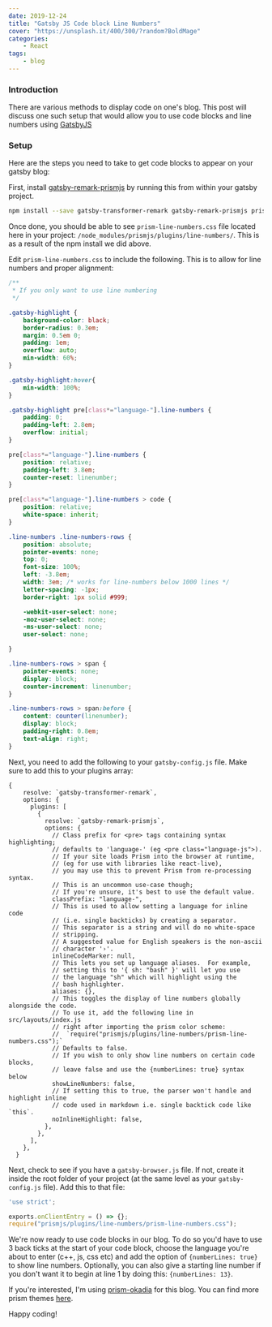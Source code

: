 ```yaml
---
date: 2019-12-24
title: "Gatsby JS Code block Line Numbers"
cover: "https://unsplash.it/400/300/?random?BoldMage"
categories: 
    - React
tags:
    - blog
---
```


### Introduction

There are various methods to display code on one's blog. This post will discuss one such setup that would allow you to use code blocks and line numbers using [GatsbyJS](https://www.gatsbyjs.org/)

### Setup

Here are the steps you need to take to get code blocks to appear on your gatsby blog:

First, install [gatsby-remark-prismjs](https://www.gatsbyjs.org/packages/gatsby-remark-prismjs/) by running this from within your gatsby project. 
```bash
npm install --save gatsby-transformer-remark gatsby-remark-prismjs prismjs
```

Once done, you should be able to see `prism-line-numbers.css` file located here in your project: `/node_modules/prismjs/plugins/line-numbers/`. This is as a result of the npm install we did above.

Edit `prism-line-numbers.css` to include the following. This is to allow for line numbers and proper alignment:

```css
/**
 * If you only want to use line numbering
 */

.gatsby-highlight {
	background-color: black;
	border-radius: 0.3em;
	margin: 0.5em 0;
	padding: 1em;
	overflow: auto;
	min-width: 60%;
}

.gatsby-highlight:hover{
	min-width: 100%;
}

.gatsby-highlight pre[class*="language-"].line-numbers {
	padding: 0;
	padding-left: 2.8em;
	overflow: initial;
}

pre[class*="language-"].line-numbers {
	position: relative;
	padding-left: 3.8em;
	counter-reset: linenumber;
}

pre[class*="language-"].line-numbers > code {
	position: relative;
	white-space: inherit;
}

.line-numbers .line-numbers-rows {
	position: absolute;
	pointer-events: none;
	top: 0;
	font-size: 100%;
	left: -3.8em;
	width: 3em; /* works for line-numbers below 1000 lines */
	letter-spacing: -1px;
	border-right: 1px solid #999;

	-webkit-user-select: none;
	-moz-user-select: none;
	-ms-user-select: none;
	user-select: none;

}

.line-numbers-rows > span {
	pointer-events: none;
	display: block;
	counter-increment: linenumber;
}

.line-numbers-rows > span:before {
	content: counter(linenumber);
	display: block;
	padding-right: 0.8em;
	text-align: right;
}

```

Next, you need to add the following to your `gatsby-config.js` file. Make sure to add this to your plugins array:

```javascript{numberLines: true}
{
    resolve: `gatsby-transformer-remark`,
    options: {
      plugins: [
        {
          resolve: `gatsby-remark-prismjs`,
          options: {
            // Class prefix for <pre> tags containing syntax highlighting;
            // defaults to 'language-' (eg <pre class="language-js">).
            // If your site loads Prism into the browser at runtime,
            // (eg for use with libraries like react-live),
            // you may use this to prevent Prism from re-processing syntax.
            // This is an uncommon use-case though;
            // If you're unsure, it's best to use the default value.
            classPrefix: "language-",
            // This is used to allow setting a language for inline code
            // (i.e. single backticks) by creating a separator.
            // This separator is a string and will do no white-space
            // stripping.
            // A suggested value for English speakers is the non-ascii
            // character '›'.
            inlineCodeMarker: null,
            // This lets you set up language aliases.  For example,
            // setting this to '{ sh: "bash" }' will let you use
            // the language "sh" which will highlight using the
            // bash highlighter.
            aliases: {},
            // This toggles the display of line numbers globally alongside the code.
            // To use it, add the following line in src/layouts/index.js
            // right after importing the prism color scheme:
            //  `require("prismjs/plugins/line-numbers/prism-line-numbers.css");`
            // Defaults to false.
            // If you wish to only show line numbers on certain code blocks,
            // leave false and use the {numberLines: true} syntax below
            showLineNumbers: false,
            // If setting this to true, the parser won't handle and highlight inline
            // code used in markdown i.e. single backtick code like `this`.
            noInlineHighlight: false,
          },
        },
      ],
    },
  }
```

Next, check to see if you have a `gatsby-browser.js` file. If not, create it inside the root folder of your project (at the same level as your `gatsby-config.js` file). Add this to that file:

```js
'use strict';

exports.onClientEntry = () => {};
require("prismjs/plugins/line-numbers/prism-line-numbers.css");
``` 

We're now ready to use code blocks in our blog. To do so you'd have to use 3 back ticks at the start of your code block, choose the language you're about to enter (c++, js, css etc) and add the option of `{numberLines: true}` to show line numbers. Optionally, you can also give a starting line number if you don't want it to begin at line 1 by doing this: `{numberLines: 13}`.

If you're interested, I'm using [prism-okadia](https://github.com/ocodia/okaidia-prismjs-theme/blob/master/okaidia.css) for this blog. You can find more prism themes [here](https://github.com/PrismJS/prism-themes/tree/master/themes).

Happy coding!